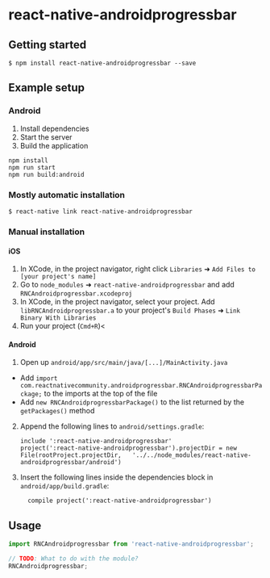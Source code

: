 
# react-native-androidprogressbar

## Getting started

`$ npm install react-native-androidprogressbar --save`

## Example setup

### Android
1. Install dependencies
2. Start the server
3. Build the application
```
npm install
npm run start
npm run build:android
```

### Mostly automatic installation

`$ react-native link react-native-androidprogressbar`

### Manual installation


#### iOS

1. In XCode, in the project navigator, right click `Libraries` ➜ `Add Files to [your project's name]`
2. Go to `node_modules` ➜ `react-native-androidprogressbar` and add `RNCAndroidprogressbar.xcodeproj`
3. In XCode, in the project navigator, select your project. Add `libRNCAndroidprogressbar.a` to your project's `Build Phases` ➜ `Link Binary With Libraries`
4. Run your project (`Cmd+R`)<

#### Android

1. Open up `android/app/src/main/java/[...]/MainActivity.java`
  - Add `import com.reactnativecommunity.androidprogressbar.RNCAndroidprogressbarPackage;` to the imports at the top of the file
  - Add `new RNCAndroidprogressbarPackage()` to the list returned by the `getPackages()` method
2. Append the following lines to `android/settings.gradle`:
  	```
  	include ':react-native-androidprogressbar'
  	project(':react-native-androidprogressbar').projectDir = new File(rootProject.projectDir, 	'../../node_modules/react-native-androidprogressbar/android')
  	```
3. Insert the following lines inside the dependencies block in `android/app/build.gradle`:
  	```
      compile project(':react-native-androidprogressbar')
  	```


## Usage
```javascript
import RNCAndroidprogressbar from 'react-native-androidprogressbar';

// TODO: What to do with the module?
RNCAndroidprogressbar;
```
  
